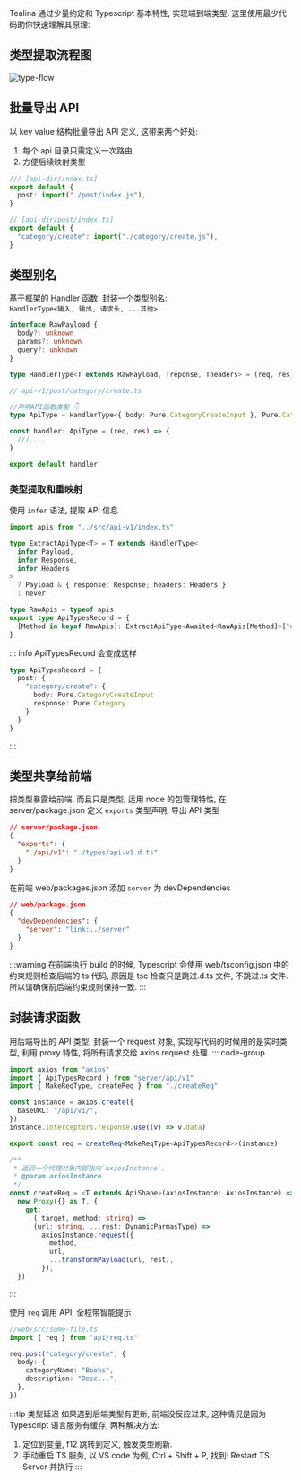 Tealina 通过少量约定和 Typescript 基本特性, 实现端到端类型. 这里使用最少代码助你快速理解其原理:

## 类型提取流程图

![type-flow](/type-flow.png)

## 批量导出 API

以 key value 结构批量导出 API 定义, 这带来两个好处:

1. 每个 api 目录只需定义一次路由
2. 方便后续映射类型

```ts
/// [api-dir/index.ts]
export default {
  post: import("./post/index.js"),
}

// [api-dir/post/index.ts]
export default {
  "category/create": import("./category/create.js"),
}
```

## 类型别名

基于框架的 Handler 函数, 封装一个类型别名:\
`HandlerType<输入, 输出, 请求头, ...其他>`

```ts {7}
interface RawPayload {
  body?: unknown
  params?: unknown
  query?: unknown
}

type HandlerType<T extends RawPayload, Treponse, Theaders> = (req, res) => any

// api-v1/post/category/create.ts

//声明API函数类型 👇
type ApiType = HandlerType<{ body: Pure.CategoryCreateInput }, Pure.Category>

const handler: ApiType = (req, res) => {
  ///....
}

export default handler
```

### 类型提取和重映射

使用 `infer` 语法, 提取 API 信息

```ts [types/api-v1.d.ts] {4-6}
import apis from "../src/api-v1/index.ts"

type ExtractApiType<T> = T extends HandlerType<
  infer Payload,
  infer Response,
  infer Headers
>
  ? Payload & { response: Response; headers: Headers }
  : never

type RawApis = typeof apis
export type ApiTypesRecord = {
  [Method in keyof RawApis]: ExtractApiType<Awaited<RawApis[Method]>["default"]>
}
```

::: info ApiTypesRecord 会变成这样

```ts
type ApiTypesRecord = {
  post: {
    "category/create": {
      body: Pure.CategoryCreateInput
      response: Pure.Category
    }
  }
}
```

:::

## 类型共享给前端

把类型暴露给前端, 而且只是类型, 运用 node 的包管理特性,
在 server/package.json 定义 `exports` 类型声明, 导出 API 类型

```json
// server/package.json
{
  "exports": {
    "./api/v1": "./types/api-v1.d.ts"
  }
}
```

在前端 web/packages.json 添加 `server` 为 devDependencies

```json
// web/package.json
{
  "devDependencies": {
    "server": "link:../server"
  }
}
```

:::warning
在前端执行 build 的时候, Typescript 会使用 web/tsconfig.json 中的约束规则检查后端的 ts 代码, 原因是 tsc 检查只是跳过.d.ts 文件, 不跳过.ts 文件. 所以请确保前后端约束规则保持一致.
:::

## 封装请求函数

用后端导出的 API 类型, 封装一个 request 对象,
实现写代码的时候用的是实时类型, 利用 proxy 特性, 将所有请求交给 axios.request 处理.
::: code-group

```ts [web/src/api/req.ts]
import axios from "axios"
import { ApiTypesRecord } from "server/api/v1"
import { MakeReqType, createReq } from "./createReq"

const instance = axios.create({
  baseURL: "/api/v1/",
})
instance.interceptors.response.use((v) => v.data)

export const req = createReq<MakeReqType<ApiTypesRecord>>(instance)
```

```ts [web/src/api/createReq.ts]
/**
 * 返回一个代理对象内部指向`axiosInstance`.
 * @param axiosInstance
 */
const createReq = <T extends ApiShape>(axiosInstance: AxiosInstance) =>
  new Proxy({} as T, {
    get:
      (_target, method: string) =>
      (url: string, ...rest: DynamicParmasType) =>
        axiosInstance.request({
          method,
          url,
          ...transformPayload(url, rest),
        }),
  })
```

:::

使用 `req` 调用 API, 全程带智能提示

```ts
//web/src/some-file.ts
import { req } from "api/req.ts"

req.post("category/create", {
  body: {
    categoryName: "Books",
    description: "Desc...",
  },
})
```

:::tip 类型延迟
如果遇到后端类型有更新, 前端没反应过来,
这种情况是因为 Typescript 语言服务有缓存,
两种解决方法:

1. 定位到变量, f12 跳转到定义, 触发类型刷新.
2. 手动重启 TS 服务, 以 VS code 为例, Ctrl + Shift + P, 找到: Restart TS Server 并执行
   :::
